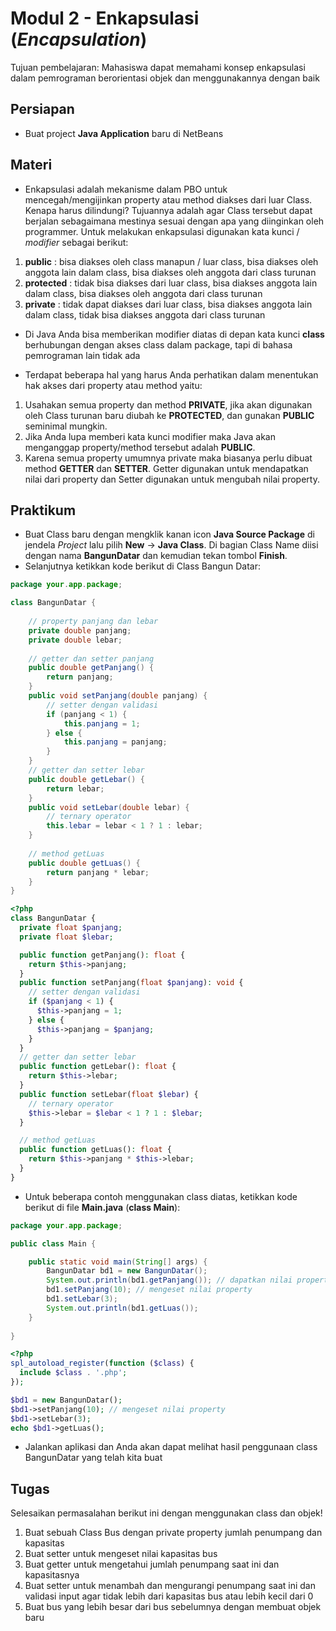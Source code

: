 # Modul 2 - Enkapsulasi (_Encapsulation_)

Tujuan pembelajaran: Mahasiswa dapat memahami konsep enkapsulasi dalam pemrograman berorientasi objek dan menggunakannya dengan baik

## Persiapan

- Buat project __Java Application__ baru di NetBeans

## Materi

* Enkapsulasi adalah mekanisme dalam PBO untuk mencegah/mengijinkan property atau method diakses dari luar Class. Kenapa harus dilindungi? Tujuannya adalah agar Class tersebut dapat berjalan sebagaimana mestinya sesuai dengan apa yang diinginkan oleh programmer. Untuk melakukan enkapsulasi digunakan kata kunci / _modifier_ sebagai berikut:

1. __public__ : bisa diakses oleh class manapun / luar class, bisa diakses oleh anggota lain dalam class, bisa diakses oleh anggota dari class turunan
2. __protected__ : tidak bisa diakses dari luar class, bisa diakses anggota lain dalam class, bisa diakses oleh anggota dari class turunan
3. __private__ : tidak dapat diakses dari luar class, bisa diakses anggota lain dalam class, tidak bisa diakses anggota dari class turunan

* Di Java Anda bisa memberikan modifier diatas di depan kata kunci __class__ berhubungan dengan akses class dalam package, tapi di bahasa pemrograman lain tidak ada

* Terdapat beberapa hal yang harus Anda perhatikan dalam menentukan hak akses dari property atau method yaitu:

1. Usahakan semua property dan method __PRIVATE__, jika akan digunakan oleh Class turunan baru diubah ke __PROTECTED__, dan gunakan __PUBLIC__ seminimal mungkin.
2. Jika Anda lupa memberi kata kunci modifier maka Java akan menganggap property/method tersebut adalah __PUBLIC__.
3. Karena semua property umumnya private maka biasanya perlu dibuat method __GETTER__ dan __SETTER__. Getter digunakan untuk mendapatkan nilai dari property dan Setter digunakan untuk mengubah nilai property.

## Praktikum

* Buat Class baru dengan mengklik kanan icon __Java Source Package__ di jendela _Project_ lalu pilih __New__ -> __Java Class__. Di bagian Class Name diisi dengan nama __BangunDatar__ dan kemudian tekan tombol __Finish__.
* Selanjutnya ketikkan kode berikut di Class Bangun Datar:

```java
package your.app.package;

class BangunDatar {
    
    // property panjang dan lebar
    private double panjang;
    private double lebar;
    
    // getter dan setter panjang
    public double getPanjang() {
        return panjang;
    }
    public void setPanjang(double panjang) {
        // setter dengan validasi
        if (panjang < 1) {
            this.panjang = 1;
        } else {
            this.panjang = panjang;
        }
    }
    // getter dan setter lebar
    public double getLebar() {
        return lebar;
    }
    public void setLebar(double lebar) {
        // ternary operator
        this.lebar = lebar < 1 ? 1 : lebar;
    }
    
    // method getLuas
    public double getLuas() {
        return panjang * lebar;
    }
}
```

```php
<?php
class BangunDatar {
  private float $panjang;
  private float $lebar;

  public function getPanjang(): float {
    return $this->panjang;
  }
  public function setPanjang(float $panjang): void {
    // setter dengan validasi
    if ($panjang < 1) {
      $this->panjang = 1;
    } else {
      $this->panjang = $panjang;
    }
  }
  // getter dan setter lebar
  public function getLebar(): float {
    return $this->lebar;
  }
  public function setLebar(float $lebar) {
    // ternary operator
    $this->lebar = $lebar < 1 ? 1 : $lebar;
  }

  // method getLuas
  public function getLuas(): float {
    return $this->panjang * $this->lebar;
  }
}
```

* Untuk beberapa contoh menggunakan class diatas, ketikkan kode berikut di file __Main.java__ (__class Main__):

```java
package your.app.package;

public class Main {

    public static void main(String[] args) {
        BangunDatar bd1 = new BangunDatar();
        System.out.println(bd1.getPanjang()); // dapatkan nilai property
        bd1.setPanjang(10); // mengeset nilai property
        bd1.setLebar(3);
        System.out.println(bd1.getLuas());
    }
    
}
```

```php
<?php
spl_autoload_register(function ($class) {
  include $class . '.php';
});

$bd1 = new BangunDatar();
$bd1->setPanjang(10); // mengeset nilai property
$bd1->setLebar(3);
echo $bd1->getLuas();
```

* Jalankan aplikasi dan Anda akan dapat melihat hasil penggunaan class BangunDatar yang telah kita buat

## Tugas

Selesaikan permasalahan berikut ini dengan menggunakan class dan objek!

1. Buat sebuah Class Bus dengan private property jumlah penumpang dan kapasitas
2. Buat setter untuk mengeset nilai kapasitas bus
3. Buat getter untuk mengetahui jumlah penumpang saat ini dan kapasitasnya
4. Buat setter untuk menambah dan mengurangi penumpang saat ini dan validasi input agar tidak lebih dari kapasitas bus atau lebih kecil dari 0
5. Buat bus yang lebih besar dari bus sebelumnya dengan membuat objek baru